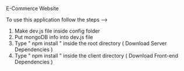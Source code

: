 E-Commerce Website              
                                      
To use this application follow the steps -->

1. Make dev.js file inside config folder 
2. Put mongoDB info into dev.js file 
3. Type  " npm install " inside the root directory  ( Download Server Dependencies ) 
4. Type " npm install " inside the client directory ( Download Front-end Dependencies )
